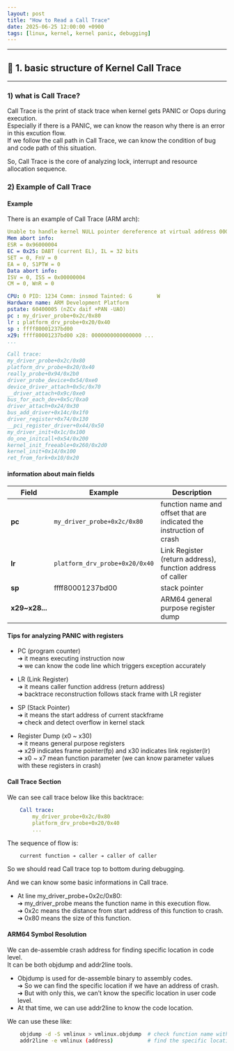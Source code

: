 ```yaml
---
layout: post
title: "How to Read a Call Trace"
date: 2025-06-25 12:00:00 +0900
tags: [linux, kernel, kernel panic, debugging]
---
```


---
## 🚀 1. basic structure of Kernel Call Trace
---

### 1) what is Call Trace?

Call Trace is the print of stack trace when kernel gets PANIC or Oops during execution.  
Especially if there is a PANIC, we can know the reason why there is an error in this excution flow.  
If we follow the call path in Call Trace, we can know the condition of bug and code path of this situation.  

So, Call Trace is the core of analyzing lock, interrupt and resource allocation sequence.  

<div style="margin:20px 0;"></div>

### 2) Example of Call Trace

#### Example

There is an example of Call Trace (ARM arch):

```yaml
Unable to handle kernel NULL pointer dereference at virtual address 0000000000000000
Mem abort info:
ESR = 0x96000004
EC = 0x25: DABT (current EL), IL = 32 bits
SET = 0, FnV = 0
EA = 0, S1PTW = 0
Data abort info:
ISV = 0, ISS = 0x00000004
CM = 0, WnR = 0

CPU: 0 PID: 1234 Comm: insmod Tainted: G        W
Hardware name: ARM Development Platform
pstate: 60400005 (nZCv daif +PAN -UAO)
pc : my_driver_probe+0x2c/0x80
lr : platform_drv_probe+0x20/0x40
sp : ffff80001237bd00
x29: ffff80001237bd00 x28: 0000000000000000 ...
...

Call trace:
my_driver_probe+0x2c/0x80
platform_drv_probe+0x20/0x40
really_probe+0x94/0x2b0
driver_probe_device+0x54/0xe0
device_driver_attach+0x5c/0x70
__driver_attach+0x9c/0xe0
bus_for_each_dev+0x5c/0xa0
driver_attach+0x24/0x30
bus_add_driver+0x14c/0x1f0
driver_register+0x74/0x130
__pci_register_driver+0x44/0x50
my_driver_init+0x1c/0x100
do_one_initcall+0x54/0x200
kernel_init_freeable+0x260/0x2d0
kernel_init+0x14/0x100
ret_from_fork+0x10/0x20
```

<div style="margin:20px 0;"></div>

#### information about main fields

| Field | Example | Description |
|---|---|---|
| **pc** | `my_driver_probe+0x2c/0x80` | function name and offset that are indicated the instruction of crash |
| **lr** | `platform_drv_probe+0x20/0x40` | Link Register (return address), function address of caller |
| **sp** | ffff80001237bd00 | stack pointer |
| **x29~x28...** | | ARM64 general purpose register dump |


<div style="margin:20px 0;"></div>

#### Tips for analyzing PANIC with registers
- PC (program counter)  
➔ it means executing instruction now  
➔ we can know the code line which triggers exception accurately  

- LR (Link Register)  
➔ it means caller function address (return address)  
➔ backtrace reconstruction follows stack frame with LR register  

- SP (Stack Pointer)  
➔ it means the start address of current stackframe  
➔ check and detect overflow in kernel stack  

- Register Dump (x0 ~ x30)  
➔ it means general purpose registers  
➔ x29 indicates frame pointer(fp) and x30 indicates link register(lr)  
➔ x0 ~ x7 mean function parameter (we can know parameter values with these registers in crash)  

<div style="margin:20px 0;"></div>

#### Call Trace Section
We can see call trace below like this backtrace:
``` yaml
    Call trace:
        my_driver_probe+0x2c/0x80
        platform_drv_probe+0x20/0x40
        ...
```
The sequence of flow is:
``` bash
    current function ➔ caller ➔ caller of caller
```
So we should read Call trace top to bottom during debugging.  

And we can know some basic informations in Call trace.  

- At line my_driver_probe+0x2c/0x80:  
➔ my_driver_probe means the function name in this execution flow.  
➔ 0x2c means the distance from start address of this function to crash.  
➔ 0x80 means the size of this function.  

<div style="margin:20px 0;"></div>

#### ARM64 Symbol Resolution
We can de-assemble crash address for finding specific location in code level.  
It can be both objdump and addr2line tools.  

- Objdump is used for de-assemble binary to assembly codes.  
➔ So we can find the specific location if we have an address of crash.  
➔ But with only this, we can't know the specific location in user code level.  
- At that time, we can use addr2line to know the code location.  

We can use these like:  
``` bash
    objdump -d -S vmlinux > vmlinux.objdump  # check function name with offset
    addr2line -e vmlinux (address)           # find the specific location in user code level
```